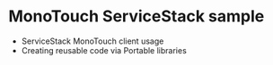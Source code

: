 MonoTouch ServiceStack sample
========

* ServiceStack MonoTouch client usage
* Creating reusable code via Portable libraries

